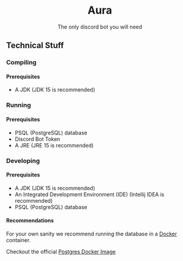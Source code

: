 <div style="text-align: center">

# Aura

The only discord bot you will need
</div>

## Technical Stuff

### Compiling

#### Prerequisites

- A JDK (JDK 15 is recommended)

### Running

#### Prerequisites

- PSQL (PostgreSQL) database
- Discord Bot Token
- A JRE (JRE 15 is recommended)

### Developing

#### Prerequisites

- A JDK (JDK 15 is recommended)
- An Integrated Development Environment (IDE) (Intellij IDEA is recommended)
- PSQL (PostgreSQL) database

#### Recommendations

For your own sanity we recommend running the database in a [Docker](https://www.docker.com/) container.

Checkout the official [Postgres Docker Image](https://hub.docker.com/_/postgres)